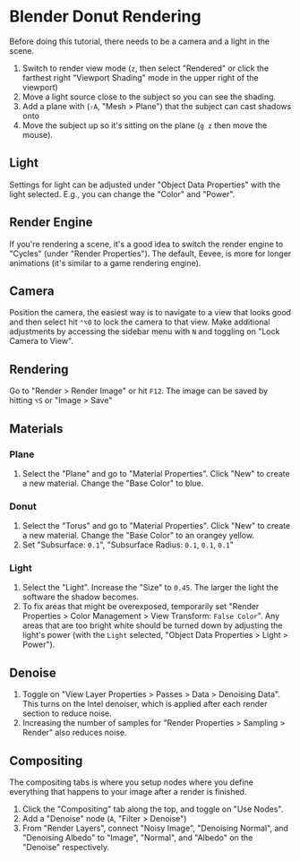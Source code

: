 # Blender Donut Rendering

Before doing this tutorial, there needs to be a camera and a light in the scene.

1. Switch to render view mode (`z`, then select "Rendered" or click the farthest right "Viewport Shading" mode in the upper right of the viewport)
2. Move a light source close to the subject so you can see the shading.
3. Add a plane with (`⇧A`, "Mesh > Plane") that the subject can cast shadows onto
4. Move the subject up so it's sitting on the plane (`g z` then move the mouse).

## Light

Settings for light can be adjusted under "Object Data Properties" with the light selected. E.g., you can change the "Color" and "Power".

## Render Engine

If you're rendering a scene, it's a good idea to switch the render engine to "Cycles" (under "Render Properties"). The default, Eevee, is more for longer animations (it's similar to a game rendering engine).

## Camera

Position the camera, the easiest way is to navigate to a view that looks good and then select hit `⌃⌥0` to lock the camera to that view. Make additional adjustments by accessing the sidebar menu with `N` and toggling on "Lock Camera to View".

## Rendering

Go to "Render > Render Image" or hit `F12`. The image can be saved by hitting `⌥S` or "Image > Save"

## Materials

### Plane

1. Select the "Plane" and go to "Material Properties". Click "New" to create a new material. Change the "Base Color" to blue.

### Donut

1. Select the "Torus" and go to "Material Properties". Click "New" to create a new material. Change the "Base Color" to an orangey yellow.
2. Set "Subsurface: `0.1`", "Subsurface Radius: `0.1`, `0.1`, `0.1`"

### Light

1. Select the "Light". Increase the "Size" to `0.45`. The larger the light the software the shadow becomes.
2. To fix areas that might be overexposed, temporarily set "Render Properties > Color Management > View Transform: `False Color`". Any areas that are too bright white should be turned down by adjusting the light's power (with the `Light` selected, "Object Data Properties > Light > Power").

## Denoise

1. Toggle on "View Layer Properties > Passes > Data > Denoising Data". This turns on the Intel denoiser, which is applied after each render section to reduce noise.
2. Increasing the number of samples for "Render Properties > Sampling > Render" also reduces noise.

## Compositing

The compositing tabs is where you setup nodes where you define everything that happens to your image after a render is finished.

1. Click the "Compositing" tab along the top, and toggle on "Use Nodes".
2. Add a "Denoise" node (`A`, "Filter > Denoise")
3. From "Render Layers", connect "Noisy Image", "Denoising Normal", and "Denoising Albedo" to "Image", "Normal", and "Albedo" on the "Denoise" respectively.